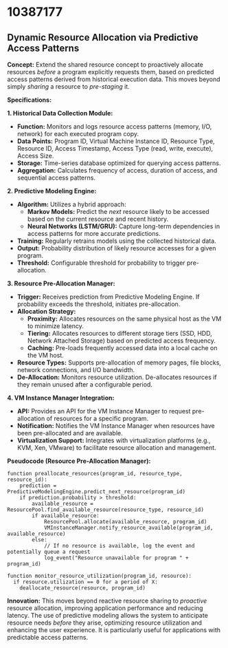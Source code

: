 # 10387177

## Dynamic Resource Allocation via Predictive Access Patterns

**Concept:** Extend the shared resource concept to proactively allocate resources *before* a program explicitly requests them, based on predicted access patterns derived from historical execution data. This moves beyond simply *sharing* a resource to *pre-staging* it.

**Specifications:**

**1. Historical Data Collection Module:**

*   **Function:** Monitors and logs resource access patterns (memory, I/O, network) for each executed program copy.
*   **Data Points:** Program ID, Virtual Machine Instance ID, Resource Type, Resource ID, Access Timestamp, Access Type (read, write, execute), Access Size.
*   **Storage:** Time-series database optimized for querying access patterns.
*   **Aggregation:**  Calculates frequency of access, duration of access, and sequential access patterns.

**2. Predictive Modeling Engine:**

*   **Algorithm:**  Utilizes a hybrid approach:
    *   **Markov Models:** Predict the *next* resource likely to be accessed based on the current resource and recent history.
    *   **Neural Networks (LSTM/GRU):** Capture long-term dependencies in access patterns for more accurate predictions.
*   **Training:** Regularly retrains models using the collected historical data.
*   **Output:**  Probability distribution of likely resource accesses for a given program.
*   **Threshold:** Configurable threshold for probability to trigger pre-allocation.

**3. Resource Pre-Allocation Manager:**

*   **Trigger:** Receives prediction from Predictive Modeling Engine.  If probability exceeds the threshold, initiates pre-allocation.
*   **Allocation Strategy:**
    *   **Proximity:** Allocates resources on the same physical host as the VM to minimize latency.
    *   **Tiering:** Allocates resources to different storage tiers (SSD, HDD, Network Attached Storage) based on predicted access frequency.
    *   **Caching:** Pre-loads frequently accessed data into a local cache on the VM host.
*   **Resource Types:** Supports pre-allocation of memory pages, file blocks, network connections, and I/O bandwidth.
*   **De-Allocation:**  Monitors resource utilization. De-allocates resources if they remain unused after a configurable period.

**4. VM Instance Manager Integration:**

*   **API:** Provides an API for the VM Instance Manager to request pre-allocation of resources for a specific program.
*   **Notification:**  Notifies the VM Instance Manager when resources have been pre-allocated and are available.
*   **Virtualization Support:** Integrates with virtualization platforms (e.g., KVM, Xen, VMware) to facilitate resource allocation and management.

**Pseudocode (Resource Pre-Allocation Manager):**

```
function preallocate_resources(program_id, resource_type, resource_id):
    prediction = PredictiveModelingEngine.predict_next_resource(program_id)
    if prediction.probability > threshold:
        available_resource = ResourcePool.find_available_resource(resource_type, resource_id)
        if available_resource:
            ResourcePool.allocate(available_resource, program_id)
            VMInstanceManager.notify_resource_available(program_id, available_resource)
        else:
            // If no resource is available, log the event and potentially queue a request
            log_event("Resource unavailable for program " + program_id)

function monitor_resource_utilization(program_id, resource):
  if resource.utilization == 0 for a period of X:
    deallocate_resource(resource, program_id)
```

**Innovation:** This moves beyond reactive resource sharing to *proactive* resource allocation, improving application performance and reducing latency. The use of predictive modeling allows the system to anticipate resource needs *before* they arise, optimizing resource utilization and enhancing the user experience. It is particularly useful for applications with predictable access patterns.